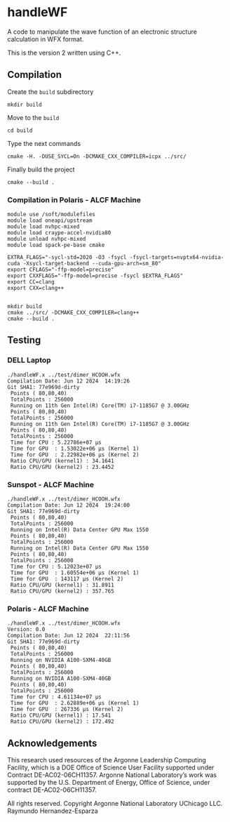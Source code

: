# handleWF
A code to manipulate the wave function of an electronic structure calculation in WFX format.


This is the version 2 written using C++.

## Compilation

Create the `build` subdirectory
```
mkdir build
```

Move to the `build`
```
cd build
```

Type the next commands
```
cmake -H. -DUSE_SYCL=On -DCMAKE_CXX_COMPILER=icpx ../src/
```

Finally build the project
```
cmake --build .
```
### Compilation in Polaris - ALCF Machine

```
module use /soft/modulefiles
module load oneapi/upstream
module load nvhpc-mixed
module load craype-accel-nvidia80
module unload nvhpc-mixed
module load spack-pe-base cmake
 
EXTRA_FLAGS="-sycl-std=2020 -O3 -fsycl -fsycl-targets=nvptx64-nvidia-cuda -Xsycl-target-backend --cuda-gpu-arch=sm_80"
export CFLAGS="-ffp-model=precise"
export CXXFLAGS="-ffp-model=precise -fsycl $EXTRA_FLAGS"
export CC=clang
export CXX=clang++
 
 
mkdir build
cmake ../src/ -DCMAKE_CXX_COMPILER=clang++
cmake --build .
```

## Testing
### DELL Laptop 
```
./handleWF.x ../test/dimer_HCOOH.wfx
Compilation Date: Jun 12 2024  14:19:26
Git SHA1: 77e969d-dirty
 Points ( 80,80,40)
 TotalPoints : 256000
 Running on 11th Gen Intel(R) Core(TM) i7-1185G7 @ 3.00GHz
 Points ( 80,80,40)
 TotalPoints : 256000
 Running on 11th Gen Intel(R) Core(TM) i7-1185G7 @ 3.00GHz
 Points ( 80,80,40)
 TotalPoints : 256000
 Time for CPU : 5.22786e+07 μs
 Time for GPU  : 1.53022e+06 μs (Kernel 1)
 Time for GPU  : 2.22982e+06 μs (Kernel 2)
 Ratio CPU/GPU (kernel1) : 34.1641
 Ratio CPU/GPU (kernel2) : 23.4452
```
### Sunspot - ALCF Machine
```
./handleWF.x ../test/dimer_HCOOH.wfx
Compilation Date: Jun 12 2024  19:24:00
Git SHA1: 77e969d-dirty
 Points ( 80,80,40)
 TotalPoints : 256000
 Running on Intel(R) Data Center GPU Max 1550
 Points ( 80,80,40)
 TotalPoints : 256000
 Running on Intel(R) Data Center GPU Max 1550
 Points ( 80,80,40)
 TotalPoints : 256000
 Time for CPU : 5.12023e+07 μs
 Time for GPU  : 1.60554e+06 μs (Kernel 1)
 Time for GPU  : 143117 μs (Kernel 2)
 Ratio CPU/GPU (kernel1) : 31.8911
 Ratio CPU/GPU (kernel2) : 357.765

```
### Polaris - ALCF Machine
```
./handleWF.x ../test/dimer_HCOOH.wfx 
Version: 0.0
Compilation Date: Jun 12 2024  22:11:56
Git SHA1: 77e969d-dirty
 Points ( 80,80,40)
 TotalPoints : 256000
 Running on NVIDIA A100-SXM4-40GB
 Points ( 80,80,40)
 TotalPoints : 256000
 Running on NVIDIA A100-SXM4-40GB
 Points ( 80,80,40)
 TotalPoints : 256000
 Time for CPU : 4.61134e+07 μs
 Time for GPU  : 2.62889e+06 μs (Kernel 1)
 Time for GPU  : 267336 μs (Kernel 2)
 Ratio CPU/GPU (kernel1) : 17.541
 Ratio CPU/GPU (kernel2) : 172.492
```
## Acknowledgements
This research used resources of the Argonne Leadership Computing Facility, which is a DOE Office of Science User Facility supported under Contract DE-AC02-06CH11357. Argonne National Laboratory’s work was supported by the U.S. Department of Energy, Office of Science, under contract DE-AC02-06CH11357.


All rights reserved. Copyright Argonne National Laboratory UChicago LLC. Raymundo Hernandez-Esparza

